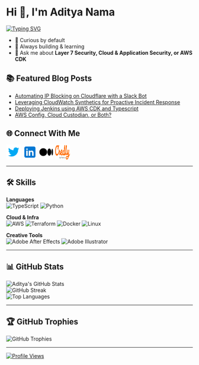 <h1>Hi 👋, I'm Aditya Nama</h1>

<a href="https://git.io/typing-svg"><img src="https://readme-typing-svg.demolab.com/?font=Montserrat&weight=500&pause=1000&color=E08E0B&vCenter=true&width=435&lines=Senior+Security+Engineer+at+Flipkart" alt="Typing SVG" /></a>

- 🧠 Curious by default
- 🧪 Always building & learning
- 💬 Ask me about **Layer 7 Security, Cloud & Application Security, or AWS CDK**

## 📚 Featured Blog Posts

<!-- BLOG-POST-LIST:START -->

- [Automating IP Blocking on Cloudflare with a Slack Bot](https://spoofing.medium.com/automating-ip-blocking-on-cloudflare-with-a-slack-bot-7f1509465fdf?source=rss-f81a86e26f17------2)
- [Leveraging CloudWatch Synthetics for Proactive Incident Response](https://spoofing.medium.com/leveraging-cloudwatch-synthetics-for-proactive-incident-response-fc51abf9d814?source=rss-f81a86e26f17------2)
- [Deploying Jenkins using AWS CDK and Typescript](https://spoofing.medium.com/deploying-jenkins-using-aws-cdk-and-typescript-732ec26e10a?source=rss-f81a86e26f17------2)
- [AWS Config, Cloud Custodian, or Both?](https://spoofing.medium.com/aws-config-cloud-custodian-or-both-98908e0b24ea?source=rss-f81a86e26f17------2)
<!-- BLOG-POST-LIST:END -->

## 🌐 Connect With Me

<p align="left">
  <a href="https://twitter.com/adiintify" target="_blank"><img src="images/twitter.svg" alt="Twitter - Aditya Nama" height="40" width="40" /></a>
  <a href="https://www.linkedin.com/in/adiintify/" target="_blank"><img src="images/linkedin.svg" alt="LinkedIn - Aditya Nama" height="40" width="40" /></a>
  <a href="https://spoofing.medium.com/" target="_blank"><img src="images/medium.svg" alt="Medium - @spoofing" height="40" width="40" /></a>
  <a href="https://www.credly.com/users/adiintify/badges" target="_blank"><img src="images/credly.svg" alt="Credly - Aditya Nama" height="40" width="40" /></a>
</p>

---

## 🛠️ Skills

**Languages**  
![TypeScript](https://img.shields.io/badge/typescript-%23007ACC.svg?style=for-the-badge&logo=typescript&logoColor=white)
![Python](https://img.shields.io/badge/python-3670A0?style=for-the-badge&logo=python&logoColor=ffdd54)

**Cloud & Infra**  
![AWS](https://img.shields.io/badge/AWS-%23FF9900.svg?style=for-the-badge&logo=amazon-aws&logoColor=white)
![Terraform](https://img.shields.io/badge/terraform-%235835CC.svg?style=for-the-badge&logo=terraform&logoColor=white)
![Docker](https://img.shields.io/badge/docker-%230db7ed.svg?style=for-the-badge&logo=docker&logoColor=white)
![Linux](https://img.shields.io/badge/Linux-FCC624?style=for-the-badge&logo=linux&logoColor=black)

**Creative Tools**  
![Adobe After Effects](https://img.shields.io/badge/Adobe%20After%20Effects-9999FF.svg?style=for-the-badge&logo=Adobe%20After%20Effects&logoColor=white)
![Adobe Illustrator](https://img.shields.io/badge/adobeillustrator-%23FF9A00.svg?style=for-the-badge&logo=adobeillustrator&logoColor=white)

---

## 📊 GitHub Stats

<p align="left">
  <img src="https://github-readme-stats.vercel.app/api?username=adiintify&theme=tokyonight&hide_border=false&include_all_commits=true&count_private=true" alt="Aditya's GitHub Stats" />
  <br/>
  <img src="https://github-readme-streak-stats.herokuapp.com/?user=adiintify&theme=tokyonight&hide_border=false" alt="GitHub Streak" />
  <br/>
  <img src="https://github-readme-stats.vercel.app/api/top-langs/?username=adiintify&theme=tokyonight&hide_border=false&layout=compact" alt="Top Languages" />
</p>

---

## 🏆 GitHub Trophies

<p align="left">
  <img src="https://github-profile-trophy.vercel.app/?username=adiintify&theme=tokyonight&no-frame=false&no-bg=true&margin-w=4" alt="GitHub Trophies" />
</p>

---

<p align="left">
  <a href="https://visitcount.itsvg.in">
    <img src="https://visitcount.itsvg.in/api?id=adiintify&icon=0&color=0" alt="Profile Views" />
  </a>
</p>
